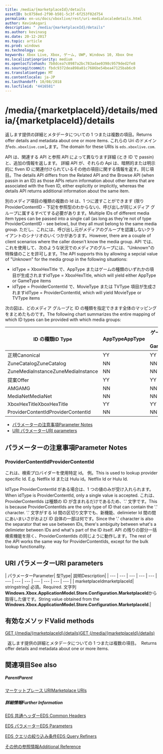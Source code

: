 ```yaml
---
title: /media/{marketplaceId}/details
assetID: bc8758ed-2f90-b501-5c3f-6f253f02d754
permalink: en-us/docs/xboxlive/rest/uri-medialocaledetails.html
author: KevinAsgari
description: " /media/{marketplaceId}/details"
ms.author: kevinasg
ms.date: 20-12-2017
ms.topic: article
ms.prod: windows
ms.technology: uwp
keywords: Xbox Live, Xbox, ゲーム, UWP, Windows 10, Xbox One
ms.localizationpriority: medium
ms.openlocfilehash: 7b8dcea7c0987a2bc783adae0398c9579ded2fe8
ms.sourcegitcommit: fbdc9372dea898a01c7686be54bea47125bab6c0
ms.translationtype: MT
ms.contentlocale: ja-JP
ms.lasthandoff: 10/08/2018
ms.locfileid: "4416581"
---
```

# <a name="mediamarketplaceiddetails"></a><span data-ttu-id="55908-104">/media/{marketplaceId}/details</span><span class="sxs-lookup"><span data-stu-id="55908-104">/media/{marketplaceId}/details</span></span>
<span data-ttu-id="55908-105">返します提供の詳細とメタデータについての 1 つまたは複数の項目。</span><span class="sxs-lookup"><span data-stu-id="55908-105">Returns offer details and metadata about one or more items.</span></span> <span data-ttu-id="55908-106">これらの Uri のドメインが`eds.xboxlive.com`します。</span><span class="sxs-lookup"><span data-stu-id="55908-106">The domain for these URIs is `eds.xboxlive.com`.</span></span>
 
<span data-ttu-id="55908-107">API は、関連する API と参照 API によって異なります詳細 (とき ID で passin) と、追加の情報を返します。 詳細 API が、それらの Api は、暗黙的または明示的に fiven ID に関連付けられているその他の項目に関する情報を返す。同じ項目。</span><span class="sxs-lookup"><span data-stu-id="55908-107">The details API differs from the Related API and the Browse API (when passin in an ID) as those APIs return information about other items that are associated with the fiven ID, either explicitly or implicitly, whereas the details API returns additional information about the same item.</span></span>
 
<span data-ttu-id="55908-108">別のメディア項目の種類の複数の Id は、1 つに渡すことができます (限り ProviderContentID - 下記を参照型のわからない)、呼び出しが同じメディア グループに属するすべてする必要があります。</span><span class="sxs-lookup"><span data-stu-id="55908-108">Multiple IDs of different media item types can be passed into a single call (as long as they're not of type ProviderContentID - see below), but they all must belong to the same media group.</span></span> <span data-ttu-id="55908-109">ただし、これには、呼び出し元がメディアのグループを認識しないクライアントのシナリオのいくつかがあります。</span><span class="sxs-lookup"><span data-stu-id="55908-109">However, there are a couple of client scenarios where the caller doesn't know the media group.</span></span> <span data-ttu-id="55908-110">API では、これを使用して、次のような状況でのメディアのグループには、"Unknown"の特殊値のことを許可します。</span><span class="sxs-lookup"><span data-stu-id="55908-110">The API supports this by allowing a sepcial value of "Unknown" for the media group in the following situations:</span></span>
 
   * <span data-ttu-id="55908-111">idType = XboxHexTitle で、AppType またはゲームの種類のいずれかの項目が生成されます</span><span class="sxs-lookup"><span data-stu-id="55908-111">idType = XboxHexTitle, which will yield either AppType or GameType items</span></span>
   * <span data-ttu-id="55908-112">idType = ProviderContentId で、MovieType または TVType 項目が生成されます</span><span class="sxs-lookup"><span data-stu-id="55908-112">idType = ProviderContentId, which will yield MovieType or TVType items</span></span>
  
<span data-ttu-id="55908-113">次の図は、どのメディア グループと ID の種類を指定できます全体のマッピングをまとめたものです。</span><span class="sxs-lookup"><span data-stu-id="55908-113">The following chart summarizes the entire mapping of which ID types can be provided with which media groups:</span></span>
 
| <span data-ttu-id="55908-114">ID の種類</span><span class="sxs-lookup"><span data-stu-id="55908-114">ID Type</span></span>| <span data-ttu-id="55908-115">AppType</span><span class="sxs-lookup"><span data-stu-id="55908-115">AppType</span></span>| <span data-ttu-id="55908-116">ゲームの種類</span><span class="sxs-lookup"><span data-stu-id="55908-116">GameType</span></span>| <span data-ttu-id="55908-117">MovieType</span><span class="sxs-lookup"><span data-stu-id="55908-117">MovieType</span></span>| <span data-ttu-id="55908-118">MusicArtistType</span><span class="sxs-lookup"><span data-stu-id="55908-118">MusicArtistType</span></span>| <span data-ttu-id="55908-119">MusicType</span><span class="sxs-lookup"><span data-stu-id="55908-119">MusicType</span></span>| <span data-ttu-id="55908-120">TVType</span><span class="sxs-lookup"><span data-stu-id="55908-120">TVType</span></span>| <span data-ttu-id="55908-121">WebVideoType</span><span class="sxs-lookup"><span data-stu-id="55908-121">WebVideoType</span></span>| <span data-ttu-id="55908-122">Unknown</span><span class="sxs-lookup"><span data-stu-id="55908-122">Unknown</span></span>| 
| --- | --- | --- | --- | --- | --- | --- | --- | --- | 
| <span data-ttu-id="55908-123">正規</span><span class="sxs-lookup"><span data-stu-id="55908-123">Canonical</span></span>| <span data-ttu-id="55908-124">Y</span><span class="sxs-lookup"><span data-stu-id="55908-124">Y</span></span>| <span data-ttu-id="55908-125">Y</span><span class="sxs-lookup"><span data-stu-id="55908-125">Y</span></span>| <span data-ttu-id="55908-126">Y</span><span class="sxs-lookup"><span data-stu-id="55908-126">Y</span></span>| <span data-ttu-id="55908-127">Y</span><span class="sxs-lookup"><span data-stu-id="55908-127">Y</span></span>| <span data-ttu-id="55908-128">Y</span><span class="sxs-lookup"><span data-stu-id="55908-128">Y</span></span>| <span data-ttu-id="55908-129">Y</span><span class="sxs-lookup"><span data-stu-id="55908-129">Y</span></span>| <span data-ttu-id="55908-130">Y</span><span class="sxs-lookup"><span data-stu-id="55908-130">Y</span></span>| <span data-ttu-id="55908-131">N</span><span class="sxs-lookup"><span data-stu-id="55908-131">N</span></span>| 
| <span data-ttu-id="55908-132">ZuneCatalog</span><span class="sxs-lookup"><span data-stu-id="55908-132">ZuneCatalog</span></span>| <span data-ttu-id="55908-133">N</span><span class="sxs-lookup"><span data-stu-id="55908-133">N</span></span>| <span data-ttu-id="55908-134">N</span><span class="sxs-lookup"><span data-stu-id="55908-134">N</span></span>| <span data-ttu-id="55908-135">Y</span><span class="sxs-lookup"><span data-stu-id="55908-135">Y</span></span>| <span data-ttu-id="55908-136">Y</span><span class="sxs-lookup"><span data-stu-id="55908-136">Y</span></span>| <span data-ttu-id="55908-137">Y</span><span class="sxs-lookup"><span data-stu-id="55908-137">Y</span></span>| <span data-ttu-id="55908-138">Y</span><span class="sxs-lookup"><span data-stu-id="55908-138">Y</span></span>| <span data-ttu-id="55908-139">N</span><span class="sxs-lookup"><span data-stu-id="55908-139">N</span></span>| <span data-ttu-id="55908-140">N</span><span class="sxs-lookup"><span data-stu-id="55908-140">N</span></span>| 
| <span data-ttu-id="55908-141">ZuneMediaInstance</span><span class="sxs-lookup"><span data-stu-id="55908-141">ZuneMediaInstance</span></span>| <span data-ttu-id="55908-142">N</span><span class="sxs-lookup"><span data-stu-id="55908-142">N</span></span>| <span data-ttu-id="55908-143">N</span><span class="sxs-lookup"><span data-stu-id="55908-143">N</span></span>| <span data-ttu-id="55908-144">Y</span><span class="sxs-lookup"><span data-stu-id="55908-144">Y</span></span>| <span data-ttu-id="55908-145">N</span><span class="sxs-lookup"><span data-stu-id="55908-145">N</span></span>| <span data-ttu-id="55908-146">Y</span><span class="sxs-lookup"><span data-stu-id="55908-146">Y</span></span>| <span data-ttu-id="55908-147">Y</span><span class="sxs-lookup"><span data-stu-id="55908-147">Y</span></span>| <span data-ttu-id="55908-148">N</span><span class="sxs-lookup"><span data-stu-id="55908-148">N</span></span>| <span data-ttu-id="55908-149">N</span><span class="sxs-lookup"><span data-stu-id="55908-149">N</span></span>| 
| <span data-ttu-id="55908-150">提案</span><span class="sxs-lookup"><span data-stu-id="55908-150">Offer</span></span>| <span data-ttu-id="55908-151">Y</span><span class="sxs-lookup"><span data-stu-id="55908-151">Y</span></span>| <span data-ttu-id="55908-152">Y</span><span class="sxs-lookup"><span data-stu-id="55908-152">Y</span></span>| <span data-ttu-id="55908-153">Y</span><span class="sxs-lookup"><span data-stu-id="55908-153">Y</span></span>| <span data-ttu-id="55908-154">N</span><span class="sxs-lookup"><span data-stu-id="55908-154">N</span></span>| <span data-ttu-id="55908-155">Y</span><span class="sxs-lookup"><span data-stu-id="55908-155">Y</span></span>| <span data-ttu-id="55908-156">Y</span><span class="sxs-lookup"><span data-stu-id="55908-156">Y</span></span>| <span data-ttu-id="55908-157">N</span><span class="sxs-lookup"><span data-stu-id="55908-157">N</span></span>| <span data-ttu-id="55908-158">N</span><span class="sxs-lookup"><span data-stu-id="55908-158">N</span></span>| 
| <span data-ttu-id="55908-159">AMG</span><span class="sxs-lookup"><span data-stu-id="55908-159">AMG</span></span>| <span data-ttu-id="55908-160">N</span><span class="sxs-lookup"><span data-stu-id="55908-160">N</span></span>| <span data-ttu-id="55908-161">N</span><span class="sxs-lookup"><span data-stu-id="55908-161">N</span></span>| <span data-ttu-id="55908-162">N</span><span class="sxs-lookup"><span data-stu-id="55908-162">N</span></span>| <span data-ttu-id="55908-163">N</span><span class="sxs-lookup"><span data-stu-id="55908-163">N</span></span>| <span data-ttu-id="55908-164">Y</span><span class="sxs-lookup"><span data-stu-id="55908-164">Y</span></span>| <span data-ttu-id="55908-165">N</span><span class="sxs-lookup"><span data-stu-id="55908-165">N</span></span>| <span data-ttu-id="55908-166">N</span><span class="sxs-lookup"><span data-stu-id="55908-166">N</span></span>| <span data-ttu-id="55908-167">N</span><span class="sxs-lookup"><span data-stu-id="55908-167">N</span></span>| 
| <span data-ttu-id="55908-168">MediaNet</span><span class="sxs-lookup"><span data-stu-id="55908-168">MediaNet</span></span>| <span data-ttu-id="55908-169">N</span><span class="sxs-lookup"><span data-stu-id="55908-169">N</span></span>| <span data-ttu-id="55908-170">N</span><span class="sxs-lookup"><span data-stu-id="55908-170">N</span></span>| <span data-ttu-id="55908-171">N</span><span class="sxs-lookup"><span data-stu-id="55908-171">N</span></span>| <span data-ttu-id="55908-172">N</span><span class="sxs-lookup"><span data-stu-id="55908-172">N</span></span>| <span data-ttu-id="55908-173">Y</span><span class="sxs-lookup"><span data-stu-id="55908-173">Y</span></span>| <span data-ttu-id="55908-174">N</span><span class="sxs-lookup"><span data-stu-id="55908-174">N</span></span>| <span data-ttu-id="55908-175">N</span><span class="sxs-lookup"><span data-stu-id="55908-175">N</span></span>| <span data-ttu-id="55908-176">N</span><span class="sxs-lookup"><span data-stu-id="55908-176">N</span></span>| 
| <span data-ttu-id="55908-177">XboxHexTitle</span><span class="sxs-lookup"><span data-stu-id="55908-177">XboxHexTitle</span></span>| <span data-ttu-id="55908-178">Y</span><span class="sxs-lookup"><span data-stu-id="55908-178">Y</span></span>| <span data-ttu-id="55908-179">Y</span><span class="sxs-lookup"><span data-stu-id="55908-179">Y</span></span>| <span data-ttu-id="55908-180">N</span><span class="sxs-lookup"><span data-stu-id="55908-180">N</span></span>| <span data-ttu-id="55908-181">N</span><span class="sxs-lookup"><span data-stu-id="55908-181">N</span></span>| <span data-ttu-id="55908-182">N</span><span class="sxs-lookup"><span data-stu-id="55908-182">N</span></span>| <span data-ttu-id="55908-183">N</span><span class="sxs-lookup"><span data-stu-id="55908-183">N</span></span>| <span data-ttu-id="55908-184">N</span><span class="sxs-lookup"><span data-stu-id="55908-184">N</span></span>| <span data-ttu-id="55908-185">Y</span><span class="sxs-lookup"><span data-stu-id="55908-185">Y</span></span>| 
| <span data-ttu-id="55908-186">ProviderContentId</span><span class="sxs-lookup"><span data-stu-id="55908-186">ProviderContentId</span></span>| <span data-ttu-id="55908-187">N</span><span class="sxs-lookup"><span data-stu-id="55908-187">N</span></span>| <span data-ttu-id="55908-188">N</span><span class="sxs-lookup"><span data-stu-id="55908-188">N</span></span>| <span data-ttu-id="55908-189">Y</span><span class="sxs-lookup"><span data-stu-id="55908-189">Y</span></span>| <span data-ttu-id="55908-190">N</span><span class="sxs-lookup"><span data-stu-id="55908-190">N</span></span>| <span data-ttu-id="55908-191">N</span><span class="sxs-lookup"><span data-stu-id="55908-191">N</span></span>| <span data-ttu-id="55908-192">Y</span><span class="sxs-lookup"><span data-stu-id="55908-192">Y</span></span>| <span data-ttu-id="55908-193">N</span><span class="sxs-lookup"><span data-stu-id="55908-193">N</span></span>| <span data-ttu-id="55908-194">Y</span><span class="sxs-lookup"><span data-stu-id="55908-194">Y</span></span>| 
 
  * [<span data-ttu-id="55908-195">パラメーターの注意事項</span><span class="sxs-lookup"><span data-stu-id="55908-195">Parameter Notes</span></span>](#ID4EEH)
  * [<span data-ttu-id="55908-196">URI パラメーター</span><span class="sxs-lookup"><span data-stu-id="55908-196">URI parameters</span></span>](#ID4EUH)
 
<a id="ID4EEH"></a>

 
## <a name="parameter-notes"></a><span data-ttu-id="55908-197">パラメーターの注意事項</span><span class="sxs-lookup"><span data-stu-id="55908-197">Parameter Notes</span></span>
 
<a id="ID4EIH"></a>

 
### <a name="providercontentid"></a><span data-ttu-id="55908-198">ProviderContentId</span><span class="sxs-lookup"><span data-stu-id="55908-198">ProviderContentId</span></span>
 
<span data-ttu-id="55908-199">これは、検索プロバイダーを使用特定 id。 例。</span><span class="sxs-lookup"><span data-stu-id="55908-199">This is used to lookup provider specific Id. E.g.</span></span> <span data-ttu-id="55908-200">Netflix Id または Hulu id。</span><span class="sxs-lookup"><span data-stu-id="55908-200">Netflix Id or Hulu Id.</span></span>
 
<span data-ttu-id="55908-201">IdType ProviderContentId がある場合は、1 つの値のみが受け入れられます。</span><span class="sxs-lookup"><span data-stu-id="55908-201">When idType is ProviderContentId, only a single value is accepted.</span></span> <span data-ttu-id="55908-202">これは、ProviderContentIds は種類の ID が含まれるだけであるため、'.' 文字です。</span><span class="sxs-lookup"><span data-stu-id="55908-202">This is because ProviderContentIds are the only type of ID that can contain the '.' character.</span></span> <span data-ttu-id="55908-203">'.' 文字がする Id 間の区切り文字でも、新機能、delimieter Id 間の間にあいまいさがおよび ID 自体の一部は何です。</span><span class="sxs-lookup"><span data-stu-id="55908-203">Since the '.' character is also the separator that we use between IDs, there's ambiguity between what's a delimieter between IDs and what's part of the ID itself.</span></span> <span data-ttu-id="55908-204">API の残りの部分一括検索機能を除く、ProviderContentIds の同じように動作します。</span><span class="sxs-lookup"><span data-stu-id="55908-204">The rest of the API works the same way for ProviderContentIds, except for the bulk lookup functionality.</span></span>
   
<a id="ID4EUH"></a>

 
## <a name="uri-parameters"></a><span data-ttu-id="55908-205">URI パラメーター</span><span class="sxs-lookup"><span data-stu-id="55908-205">URI parameters</span></span>
 
| <span data-ttu-id="55908-206">パラメーター</span><span class="sxs-lookup"><span data-stu-id="55908-206">Parameter</span></span>| <span data-ttu-id="55908-207">型</span><span class="sxs-lookup"><span data-stu-id="55908-207">Type</span></span>| <span data-ttu-id="55908-208">説明</span><span class="sxs-lookup"><span data-stu-id="55908-208">Description</span></span>| 
| --- | --- | --- | --- | --- | --- | --- | --- | --- | --- | --- | --- | 
| <span data-ttu-id="55908-209">marketplaceId</span><span class="sxs-lookup"><span data-stu-id="55908-209">marketplaceId</span></span>| <span data-ttu-id="55908-210">string</span><span class="sxs-lookup"><span data-stu-id="55908-210">string</span></span>| <span data-ttu-id="55908-211">必須。</span><span class="sxs-lookup"><span data-stu-id="55908-211">Required.</span></span> <span data-ttu-id="55908-212">文字列<b>Windows.Xbox.ApplicationModel.Store.Configuration.MarketplaceId</b>から取得した値です。</span><span class="sxs-lookup"><span data-stu-id="55908-212">String value obtained from the <b>Windows.Xbox.ApplicationModel.Store.Configuration.MarketplaceId</b>.</span></span>| 
  
<a id="ID4EWAAC"></a>

 
## <a name="valid-methods"></a><span data-ttu-id="55908-213">有効なメソッド</span><span class="sxs-lookup"><span data-stu-id="55908-213">Valid methods</span></span>

[<span data-ttu-id="55908-214">GET (/media/{marketplaceId}/details)</span><span class="sxs-lookup"><span data-stu-id="55908-214">GET (/media/{marketplaceId}/details)</span></span>](uri-medialocaledetailsget.md)

<span data-ttu-id="55908-215">&nbsp;&nbsp;返します提供の詳細とメタデータについての 1 つまたは複数の項目。</span><span class="sxs-lookup"><span data-stu-id="55908-215">&nbsp;&nbsp;Returns offer details and metadata about one or more items.</span></span> 
 
<a id="ID4EABAC"></a>

 
## <a name="see-also"></a><span data-ttu-id="55908-216">関連項目</span><span class="sxs-lookup"><span data-stu-id="55908-216">See also</span></span>
 
<a id="ID4ECBAC"></a>

 
##### <a name="parent"></a><span data-ttu-id="55908-217">Parent</span><span class="sxs-lookup"><span data-stu-id="55908-217">Parent</span></span> 

[<span data-ttu-id="55908-218">マーケットプレース URI</span><span class="sxs-lookup"><span data-stu-id="55908-218">Marketplace URIs</span></span>](atoc-reference-marketplace.md)

  
<a id="ID4EMBAC"></a>

 
##### <a name="further-information"></a><span data-ttu-id="55908-219">詳細情報</span><span class="sxs-lookup"><span data-stu-id="55908-219">Further Information</span></span> 

[<span data-ttu-id="55908-220">EDS 共通ヘッダー</span><span class="sxs-lookup"><span data-stu-id="55908-220">EDS Common Headers</span></span>](../../additional/edscommonheaders.md)

 [<span data-ttu-id="55908-221">EDS パラメーター</span><span class="sxs-lookup"><span data-stu-id="55908-221">EDS Parameters</span></span>](../../additional/edsparameters.md)

 [<span data-ttu-id="55908-222">EDS クエリの絞り込み条件</span><span class="sxs-lookup"><span data-stu-id="55908-222">EDS Query Refiners</span></span>](../../additional/edsqueryrefiners.md)

 [<span data-ttu-id="55908-223">その他の参照情報</span><span class="sxs-lookup"><span data-stu-id="55908-223">Additional Reference</span></span>](../../additional/atoc-xboxlivews-reference-additional.md)

   